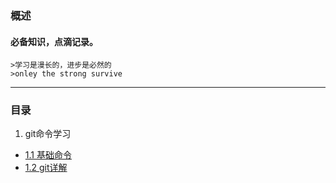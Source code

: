 ### 概述

  #### 必备知识，点滴记录。
	>学习是漫长的，进步是必然的
	>onley the strong survive

---
### 目录

1. git命令学习

* [1.1 基础命令](./01_git学习/01_基础命令.md)
* [1.2 git详解](./01_git学习/02_git详解.md)
